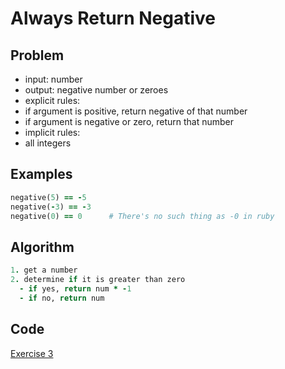 # Always Return Negative

## Problem

- input: number
- output: negative number or zeroes
- explicit rules:
-   if argument is positive, return negative of that number
-   if argument is negative or zero, return that number
- implicit rules:
-   all integers

## Examples

```ruby
negative(5) == -5
negative(-3) == -3
negative(0) == 0      # There's no such thing as -0 in ruby
```

## Algorithm

```ruby
1. get a number
2. determine if it is greater than zero
  - if yes, return num * -1
  - if no, return num
```

## Code 

[Exercise 3](/exercise_3.rb)